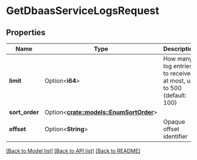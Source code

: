 # GetDbaasServiceLogsRequest

## Properties

Name | Type | Description | Notes
------------ | ------------- | ------------- | -------------
**limit** | Option<**i64**> | How many log entries to receive at most, up to 500 (default: 100) | [optional]
**sort_order** | Option<[**crate::models::EnumSortOrder**](enum-sort-order.md)> |  | [optional]
**offset** | Option<**String**> | Opaque offset identifier | [optional]

[[Back to Model list]](../README.md#documentation-for-models) [[Back to API list]](../README.md#documentation-for-api-endpoints) [[Back to README]](../README.md)


